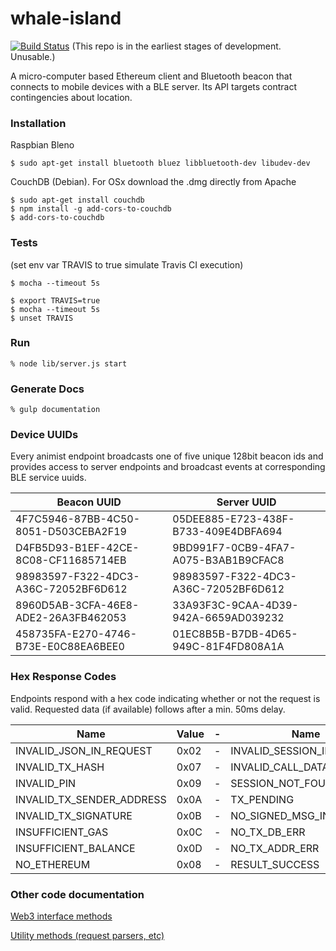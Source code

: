 # whale-island
[![Build Status](https://travis-ci.org/animist-io/whale-island.svg?branch=master)](https://travis-ci.org/animist-io/whale-island) (This repo is in the earliest stages of development. Unusable.)

A micro-computer based Ethereum client and Bluetooth beacon that connects to mobile devices with a BLE server. Its API targets contract contingencies about location. 

### Installation

Raspbian Bleno
``` 
$ sudo apt-get install bluetooth bluez libbluetooth-dev libudev-dev 
```

CouchDB (Debian). For OSx download the .dmg directly from Apache
```
$ sudo apt-get install couchdb
$ npm install -g add-cors-to-couchdb
$ add-cors-to-couchdb
```

### Tests 

(set env var TRAVIS to true simulate Travis CI execution)
```
$ mocha --timeout 5s 

$ export TRAVIS=true
$ mocha --timeout 5s 
$ unset TRAVIS
```

### Run 
```
% node lib/server.js start
```

### Generate Docs
```
% gulp documentation
```

### Device UUIDs

Every animist endpoint broadcasts one of five unique 128bit beacon ids and provides access to server endpoints and broadcast events at corresponding BLE service uuids.

| Beacon UUID | Server UUID  | 
| ----------- | ------------ | 
| 4F7C5946-87BB-4C50-8051-D503CEBA2F19 | 05DEE885-E723-438F-B733-409E4DBFA694 |
| D4FB5D93-B1EF-42CE-8C08-CF11685714EB | 9BD991F7-0CB9-4FA7-A075-B3AB1B9CFAC8 |
| 98983597-F322-4DC3-A36C-72052BF6D612 | 98983597-F322-4DC3-A36C-72052BF6D612 |
| 8960D5AB-3CFA-46E8-ADE2-26A3FB462053 | 33A93F3C-9CAA-4D39-942A-6659AD039232 |
| 458735FA-E270-4746-B73E-E0C88EA6BEE0 | 01EC8B5B-B7DB-4D65-949C-81F4FD808A1A |

### Hex Response Codes

Endpoints respond with a hex code indicating whether or not the request is valid. Requested data (if available) follows after a min. 50ms delay. 

| Name | Value | -                | Name | Value |
|------|-------|------------------|------|-------|
|INVALID_JSON_IN_REQUEST|0x02|-   |INVALID_SESSION_ID|0x0E|
|INVALID_TX_HASH|0x07|-           |INVALID_CALL_DATA|0x11|
|INVALID_PIN|0x09|-               |SESSION_NOT_FOUND|0x10|
|INVALID_TX_SENDER_ADDRESS|0x0A|- |TX_PENDING|0x0F|
|INVALID_TX_SIGNATURE|0x0B|-      |NO_SIGNED_MSG_IN_REQUEST|0x03| 
|INSUFFICIENT_GAS|0x0C|-          |NO_TX_DB_ERR|0x04|
|INSUFFICIENT_BALANCE|0x0D|-      |NO_TX_ADDR_ERR|0x05|
|NO_ETHEREUM|0x08|-               |RESULT_SUCCESS|0x00|



### Other code documentation

[Web3 interface methods](https://github.com/animist-io/whale-island/blob/master/docs/eth.md)

[Utility methods (request parsers, etc)](https://github.com/animist-io/whale-island/blob/master/docs/util.md)




